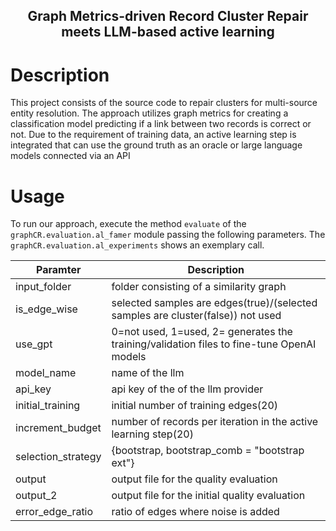 <h2 align="center">Graph Metrics-driven Record Cluster Repair meets LLM-based active learning</h2>



Description
========
This project consists of the source code to repair clusters for multi-source entity resolution. The approach utilizes graph metrics for creating a classification model predicting if a link between two records is correct or not. Due to the requirement of training data, an active learning step is integrated that can use the ground truth as an oracle or large language models connected via an API



Usage
=====
To run our approach, execute the method `evaluate` of the `graphCR.evaluation.al_famer` module passing the following parameters. The 
`graphCR.evaluation.al_experiments` shows an exemplary call.

Paramter | Description
---------|-------------
input_folder | folder consisting of a similarity graph
is_edge_wise | selected samples are edges(true)/(selected samples are cluster(false)) not used
use_gpt | 0=not used, 1=used, 2= generates the training/validation files to fine-tune OpenAI models
model_name | name of the llm
api_key | api key of the of the llm provider 
initial_training | initial number of training edges(20)
increment_budget | number of records per iteration in the active learning step(20)
selection_strategy | {bootstrap, bootstrap_comb = "bootstrap ext"}
output | output file for the quality evaluation 
output_2 | output file for the initial quality evaluation 
error_edge_ratio | ratio of edges where noise is added
